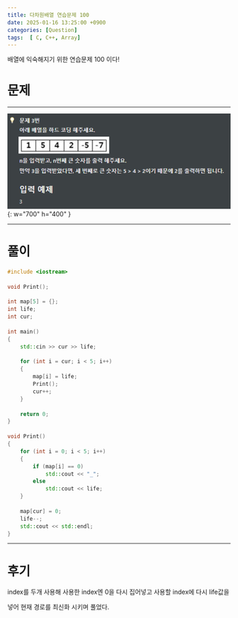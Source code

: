 ```yaml
---
title: 다차원배열 연습문제 100
date: 2025-01-16 13:25:00 +0900
categories: [Question]  
tags:  [ C, C++, Array]
---
```


배열에 익숙해지기 위한 연습문제 100 이다!

# 문제   
---------------------------------------
![Desktop View](/assets/img/Array100.png){: w="700" h="400" }

---------------------------------------

# 풀이

```c++
#include <iostream>

void Print();

int map[5] = {};
int life;
int cur;

int main()
{	
    std::cin >> cur >> life;
    
    for (int i = cur; i < 5; i++)
    {
        map[i] = life;
        Print();
        cur++;
    }

    return 0;
}

void Print()
{
    for (int i = 0; i < 5; i++)
    {
        if (map[i] == 0)
            std::cout << "_";
        else
            std::cout << life;
    }
    
    map[cur] = 0;
    life--;
    std::cout << std::endl;
}
```
---------------------------------------

# 후기

index를 두개 사용해 사용한 index엔 0을 다시 집어넣고 사용할 index에 다시 life값을

넣어 현재 경로를 최신화 시키며 풀었다.
